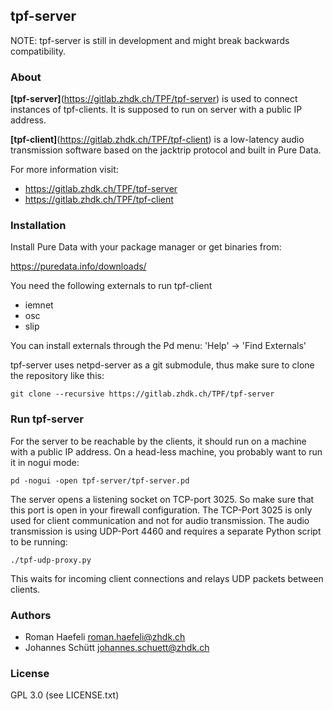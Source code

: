 ## tpf-server

NOTE: tpf-server is still in development and might break
      backwards compatibility.


### About

**[tpf-server]**(https://gitlab.zhdk.ch/TPF/tpf-server) is used to connect instances
of tpf-clients. It is supposed to run on server with a public IP address.

**[tpf-client]**(https://gitlab.zhdk.ch/TPF/tpf-client) is a low-latency audio
transmission software based on the jacktrip protocol and built in Pure Data.


For more information visit:

  * https://gitlab.zhdk.ch/TPF/tpf-server
  * https://gitlab.zhdk.ch/TPF/tpf-client


### Installation

Install Pure Data with your package manager or get binaries
from:

  https://puredata.info/downloads/

You need the following externals to run tpf-client

  * iemnet
  * osc
  * slip

You can install externals through the Pd menu:
'Help' -> 'Find Externals'

tpf-server uses netpd-server as a git submodule, thus make
sure to clone the repository like this:

```
git clone --recursive https://gitlab.zhdk.ch/TPF/tpf-server
```

### Run tpf-server

For the server to be reachable by the clients, it should run on
a machine with a public IP address. On a head-less machine, you
probably want to run it in nogui mode:

```
pd -nogui -open tpf-server/tpf-server.pd
```

The server opens a listening socket on TCP-port 3025. So make
sure that this port is open in your firewall configuration.
The TCP-Port 3025 is only used for client communication and not for
audio transmission. The audio transmission is using UDP-Port 4460
and requires a separate Python script to be running:

```
./tpf-udp-proxy.py
```

This waits for incoming client connections and relays UDP packets
between clients.



### Authors

  * Roman Haefeli <roman.haefeli@zhdk.ch>
  * Johannes Schütt <johannes.schuett@zhdk.ch>

### License

  GPL 3.0 (see LICENSE.txt)

